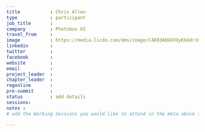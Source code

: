 ```yaml
---
title           : Chris Allen
type            : participant
job_title       :
company         : Photobox GS
travel_from     :
image           : https://media.licdn.com/dms/image/C4E03AQG6VOyKkGUr1Q/profile-displayphoto-shrink_800_800/0?e=1531958400&v=beta&t=f6OxauAMb2d3KxWRvx9MBrvBtc2bjaqMu5DjPsjHJks
linkedin        :
twitter         :
facebook        :
website         :
email           :
project_leader  :
chapter_leader  :
regonline       :
pre-summit      :
status          : add details
sessions:
notes :
# add the Working Sessions you would like to attend in the meta above (use the session's title) e.g. sessions (one per line): -Security Playbooks Diagrams -Hackathon Daily Sessions

---
```


<!-- put more details about participant here -->

